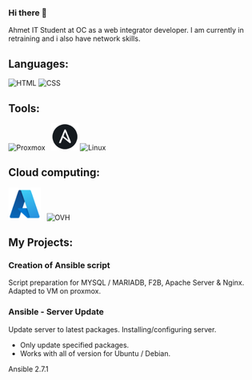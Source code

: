 ### Hi there 👋

Ahmet IT Student at OC as a web integrator developer.
I am currently in retraining and i also have network skills.

## Languages:

<img height="64" alt="HTML" src="https://icones.pro/wp-content/uploads/2021/05/icone-html-bleue.png">
<img height="64" alt="CSS" src="https://icones.pro/wp-content/uploads/2022/08/icone-css-jaune.png">

## Tools:

<img height="47" alt="Proxmox" src="https://e.garluche.fr/public/images/2017/07/proxmox-logo.png"> &nbsp;
<img height="54" alt="Ansible" src="https://raw.githubusercontent.com/github/explore/80688e429a7d4ef2fca1e82350fe8e3517d3494d/topics/ansible/ansible.png">
<img height="45" alt="Linux" src="https://upload.wikimedia.org/wikipedia/commons/thumb/f/f1/Icons8_flat_linux.svg/2000px-Icons8_flat_linux.svg.png"> &nbsp;

## Cloud computing:

<img height="65" alt="Azure" src="https://raw.githubusercontent.com/github/explore/80688e429a7d4ef2fca1e82350fe8e3517d3494d/topics/azure/azure.png"> &nbsp;
<img height="65" alt="OVH" src="https://avatars1.githubusercontent.com/u/1698434?s=200&v=4">

## My Projects:

### Creation of Ansible script

Script preparation for MYSQL / MARIADB, F2B, Apache Server & Nginx.
Adapted to VM on proxmox.

### Ansible - Server Update

Update server to latest packages.
Installing/configuring server.
- Only update specified packages.
- Works with all of version for Ubuntu / Debian.

Ansible 2.7.1
